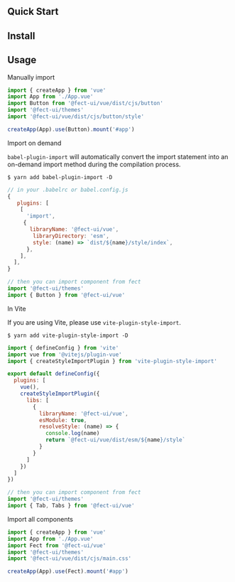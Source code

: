 ## Quick Start

## Install

<fe-snippet text="yarn add @fect-ui/vue" width="300px" />

## Usage

<fe-dot type="success" />Manually import

```js
import { createApp } from 'vue'
import App from './App.vue'
import Button from '@fect-ui/vue/dist/cjs/button'
import '@fect-ui/themes'
import '@fect-ui/vue/dist/cjs/button/style'

createApp(App).use(Button).mount('#app')
```

<fe-dot type="success" />Import on demand

`babel-plugin-import` will automatically convert the import statement into an on-demand import method during the compilation process.

```shell
$ yarn add babel-plugin-import -D
```

```js
// in your .babelrc or babel.config.js
{
   plugins: [
    [
      'import',
     {
       libraryName: '@fect-ui/vue',
        libraryDirectory: 'esm',
        style: (name) => `dist/${name}/style/index`,
      },
    ],
  ],
}
```

```js
// then you can import component from fect
import '@fect-ui/themes'
import { Button } from '@fect-ui/vue'
```

<fe-dot type="success" />In Vite

If you are using Vite, please use `vite-plugin-style-import`.

```shell
$ yarn add vite-plugin-style-import -D
```

```js
import { defineConfig } from 'vite'
import vue from '@vitejs/plugin-vue'
import { createStyleImportPlugin } from 'vite-plugin-style-import'

export default defineConfig({
  plugins: [
    vue(),
    createStyleImportPlugin({
      libs: [
        {
          libraryName: '@fect-ui/vue',
          esModule: true,
          resolveStyle: (name) => {
            console.log(name)
            return `@fect-ui/vue/dist/esm/${name}/style`
          }
        }
      ]
    })
  ]
})
```

```js
// then you can import component from fect
import '@fect-ui/themes'
import { Tab, Tabs } from '@fect-ui/vue'
```

<fe-dot type="success" />Import all components

```js
import { createApp } from 'vue'
import App from './App.vue'
import Fect from '@fect-ui/vue'
import '@fect-ui/themes'
import '@fect-ui/vue/dist/cjs/main.css'

createApp(App).use(Fect).mount('#app')
```
